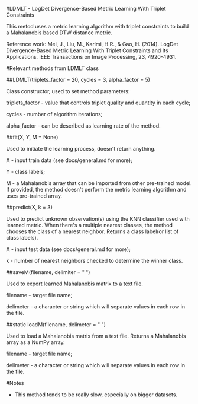 #LDMLT -  LogDet Divergence-Based Metric Learning With Triplet Constraints

This metod uses a metric learning algorithm with triplet constraints to build a Mahalanobis based DTW distance metric.

Reference work:  Mei, J., Liu, M., Karimi, H.R., & Gao, H. (2014). LogDet Divergence-Based Metric Learning With Triplet Constraints and Its Applications. IEEE Transactions on Image Processing, 23, 4920-4931.

#Relevant methods from LDMLT class

##LDMLT(triplets_factor = 20, cycles = 3, alpha_factor = 5)

Class constructor, used to set method parameters:

triplets_factor - value that controls triplet quality and quantity in each cycle;

cycles - number of algorithm iterations;

alpha_factor - can be described as learning rate of the method.

##fit(X, Y, M = None)

Used to initiate the learning process, doesn't return anything.

X - input train data (see docs/general.md for more);

Y - class labels;

M - a Mahalanobis array that can be imported from other pre-trained model. If provided, the method doesn't perform the metric learning algorithm and uses pre-trained array.

##predict(X, k = 3)

Used to predict unknown observation(s) using the KNN classifier used with learned metric. When there's a multiple nearest classes, the method chooses the class of a nearest neighbor. Returns a class label(or list of class labels). 

X - input test data (see docs/general.md for more);

k - number of nearest neighbors checked to determine the winner class.

##saveM(filename, delimiter = " ")

Used to export learned Mahalanobis matrix to a text file.

filename - target file name;

delimeter - a character or string which will separate values in each row in the file.

##static loadM(filename, delimeter = " ")

Used to load a Mahalanobis matrix from a text file. Returns a Mahalanobis array as a NumPy array.

filename - target file name;

delimeter - a character or string which will separate values in each row in the file.

#Notes
- This method tends to be really slow, especially on bigger datasets.


